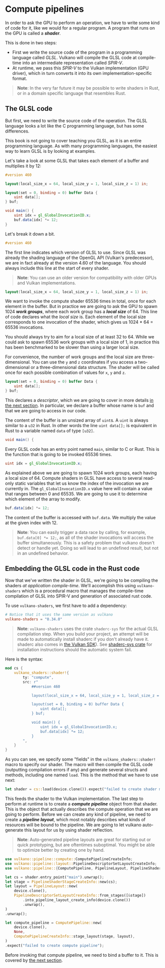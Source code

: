 # Compute pipelines

In order to ask the GPU to perform an operation, we have to write some kind of code for it, like we
would for a regular program. A program that runs on the GPU is called a ***shader***.

This is done in two steps:

- First we write the source code of the program in a programming language called *GLSL*. Vulkano
  will compile the GLSL code at compile-time into an intermediate representation called *SPIR-V*.
- At runtime, we pass this *SPIR-V* to the Vulkan implementation (GPU driver), which in turn 
  converts it into its own implementation-specific format.

<div style="text-align: center;"><object data="guide-compute-pipeline-1.svg"></object></div>

> **Note**: In the very far future it may be possible to write shaders in Rust, or in a
> domain specific language that resembles Rust.

## The GLSL code

But first, we need to write the source code of the operation. The GLSL language looks a lot like
the C programming language, but has some differences.

This book is not going to cover teaching you GLSL, as it is an entire programming language. As 
with many programming languages, the easiest way to learn GLSL is by looking at examples.

Let's take a look at some GLSL that takes each element of a buffer and multiplies it by 12:

```glsl
#version 460

layout(local_size_x = 64, local_size_y = 1, local_size_z = 1) in;

layout(set = 0, binding = 0) buffer Data {
    uint data[];
} buf;

void main() {
    uint idx = gl_GlobalInvocationID.x;
    buf.data[idx] *= 12;
}
```

Let's break it down a bit.

```glsl
#version 460
```

The first line indicates which version of GLSL to use. Since GLSL was already the shading language
of the OpenGL API (Vulkan's predecessor), we are in fact already at the version 4.60 of the
language. You should always include this line at the start of every shader.

> **Note**: You can use an older version for compatibility with older GPUs and Vulkan 
> implementations.

```glsl
layout(local_size_x = 64, local_size_y = 1, local_size_z = 1) in;
```

We want to invoke the compute shader 65536 times in total, once for each element in the buffer.
But in practice we are going to ask the GPU to spawn 1024 ***work groups***, where each work group
has a ***local size*** of 64. This line of code declares what the *local size* is. Each element of
the local size corresponds to one invocation of the shader, which gives us 1024 * 64 = 65536
invocations.

You should always try to aim for a local size of at least 32 to 64. While we could ask to spawn
65536 work groups with a local size of 1, in practice this has been benchmarked to be slower than
using a larger local size.

For convenience, the number of work groups and the local size are three-dimensional. You can use
the `y` and `z` coordinates if you access a two-dimensional or a three-dimensional data structure.
The shader will be called once for each possible combination of values for `x`, `y` and `z`.

```glsl
layout(set = 0, binding = 0) buffer Data {
    uint data[];
} buf;
```

This declares a *descriptor*, which we are going to cover in more details [in the next
section](03-descriptor-sets.html). In particular, we declare a buffer whose name is `buf` and that
we are going to access in our code.

The content of the buffer is an unsized array of `uint`s. A `uint` is always similar to a `u32`
in Rust. In other words the line `uint data[];` is equivalent in Rust to a variable named `data`
of type `[u32]`.

```glsl
void main() {
```

Every GLSL code has an entry point named `main`, similar to C or Rust. This is the function that
is going to be invoked 65536 times.

```glsl
uint idx = gl_GlobalInvocationID.x;
```

As explained above we are going to spawn 1024 work groups, each having a local size of 64. Compute
shaders in GLSL have access to several read-only static variables that let us know the index of
the invocation we are currently in. The `gl_GlobalInvocationID.x` value here will contain a value
that ranges between 0 and 65535. We are going to use it to determine which element of the array
to modify.

```glsl
buf.data[idx] *= 12;
```

The content of the buffer is accessed with `buf.data`. We multiply the value at the given index
with 12.

> **Note**: You can easily trigger a data race by calling, for example, `buf.data[0] *= 12;`, as all
> of the shader invocations will access the buffer simultaneously. This is a safety problem that
> vulkano doesn't detect or handle yet. Doing so will lead to an undefined result, but not in an
> undefined behavior.

## Embedding the GLSL code in the Rust code

Now that we've written the shader in GLSL, we're going to be compiling the shaders *at
application compile-time*. We'll accomplish this using `vulkano-shaders`
which is a procedural macro that manages the compile-time compilation of GLSL into SPIR-V
and generation of associated rust code.

To use `vulkano-shaders`, we first have to add a dependency:

```toml
# Notice that it uses the same version as vulkano
vulkano-shaders = "0.34.0"
```

> **Note**: `vulkano-shaders` uses the crate `shaderc-sys` for the actual GLSL compilation step. 
> When you build your project, an attempt will be made to automatically install shaderc if you 
> don't already have it. shaderc also comes in [the Vulkan 
> SDK](https://www.vulkan.org/tools#download-these-essential-development-tools)). See [shaderc-sys 
> crate](https://lib.rs/crates/shaderc-sys) for installation instructions should the automatic 
> system fail. 

Here is the syntax:

```rust
mod cs {
    vulkano_shaders::shader!{
        ty: "compute",
        src: r"
            ##version 460

            layout(local_size_x = 64, local_size_y = 1, local_size_z = 1) in;

            layout(set = 0, binding = 0) buffer Data {
                uint data[];
            } buf;

            void main() {
                uint idx = gl_GlobalInvocationID.x;
                buf.data[idx] *= 12;
            }
        ",
    }
}
```

As you can see, we specify some "fields" in the `vulkano_shaders::shader!` macro to specify our 
shader. The macro will then compile the GLSL code (outputting compilation errors if any) and 
generate several structs and methods, including one named `load`. This is the method that we have 
to use next:

```rust
let shader = cs::load(device.clone()).expect("failed to create shader module");
```

This feeds the shader to the Vulkan implementation. The last step to perform at runtime is to
create a ***compute pipeline*** object from that shader. This is the object that actually describes
the compute operation that we are going to perform. Before we can create any kind of pipeline, we
need to create a ***pipeline layout***, which most notably describes what kinds of resources will
be bound to the pipeline. We are going to let vulkano auto-generate this layout for us by using
shader reflection.

> **Note**: Auto-generated pipeline layouts are great for starting out or quick prototyping, but
> are oftentimes suboptimal. You might be able to optimize better by creating one by hand.

```rust
use vulkano::pipeline::compute::ComputePipelineCreateInfo;
use vulkano::pipeline::layout::PipelineDescriptorSetLayoutCreateInfo;
use vulkano::pipeline::{ComputePipeline, PipelineLayout, PipelineShaderStageCreateInfo};

let cs = shader.entry_point("main").unwrap();
let stage = PipelineShaderStageCreateInfo::new(cs);
let layout = PipelineLayout::new(
    device.clone(),
    PipelineDescriptorSetLayoutCreateInfo::from_stages([&stage])
        .into_pipeline_layout_create_info(device.clone())
        .unwrap(),
)
.unwrap();

let compute_pipeline = ComputePipeline::new(
    device.clone(),
    None,
    ComputePipelineCreateInfo::stage_layout(stage, layout),
)
.expect("failed to create compute pipeline");
```

Before invoking that compute pipeline, we need to bind a buffer to it. This is covered by [the
next section](03-descriptor-sets.html).
